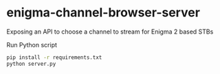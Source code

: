 # enigma-channel-browser-server

Exposing an API to choose a channel to stream for Enigma 2 based STBs

Run Python script

```sh
pip install -r requirements.txt
python server.py